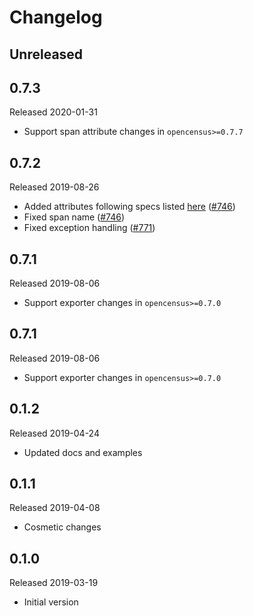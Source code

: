 # Changelog

## Unreleased

## 0.7.3
Released 2020-01-31

  - Support span attribute changes in `opencensus>=0.7.7`

## 0.7.2
Released 2019-08-26

  - Added attributes following specs listed [here](https://github.com/census-instrumentation/opencensus-specs/blob/master/trace/HTTP.md#attributes)
    ([#746](https://github.com/census-instrumentation/opencensus-python/pull/746))
  - Fixed span name
    ([#746](https://github.com/census-instrumentation/opencensus-python/pull/746))
  - Fixed exception handling
    ([#771](https://github.com/census-instrumentation/opencensus-python/pull/771))

## 0.7.1
Released 2019-08-06

  - Support exporter changes in `opencensus>=0.7.0`

## 0.7.1
Released 2019-08-06

  - Support exporter changes in `opencensus>=0.7.0`

## 0.1.2
Released 2019-04-24

- Updated docs and examples

## 0.1.1
Released 2019-04-08

- Cosmetic changes

## 0.1.0
Released 2019-03-19

- Initial version
